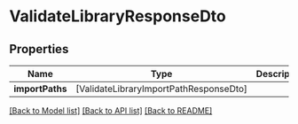 # ValidateLibraryResponseDto

## Properties
Name | Type | Description | Notes
------------ | ------------- | ------------- | -------------
**importPaths** | [ValidateLibraryImportPathResponseDto] |  | [optional] 

[[Back to Model list]](../README.md#documentation-for-models) [[Back to API list]](../README.md#documentation-for-api-endpoints) [[Back to README]](../README.md)


